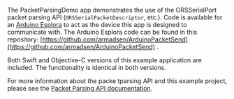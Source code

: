 The PacketParsingDemo app demonstrates the use of the ORSSerialPort packet parsing API (`ORSSerialPacketDescriptor`, etc.). Code is available for an [Arduino Esplora](http://arduino.cc/en/Main/arduinoBoardEsplora) to act as the device this app is designed to communicate with. The Arduino Esplora code can be found in this repository: [https://github.com/armadsen/ArduinoPacketSend](https://github.com/armadsen/ArduinoPacketSend) .

Both Swift and Objective-C versions of this example application are included. The functionality is identical in both versions.

For more information about the packe tparsing API and this example project, please see the [Packet Parsing API documentation](https://github.com/armadsen/ORSSerialPort/wiki/Packet-Parsing-API).
